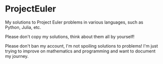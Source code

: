 # ProjectEuler

My solutions to Project Euler problems in various languages, such as Python, Julia, etc.

Please don't copy my solutions, think about them all by yourself!

Please don't ban my account, I'm not spoiling solutions to problems! I'm just trying to improve on mathematics and programming and want to document my journey.
